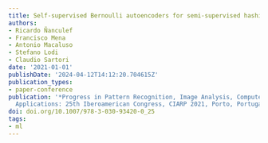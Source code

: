 ```yaml
---
title: Self-supervised Bernoulli autoencoders for semi-supervised hashing
authors:
- Ricardo Ñanculef
- Francisco Mena
- Antonio Macaluso
- Stefano Lodi
- Claudio Sartori
date: '2021-01-01'
publishDate: '2024-04-12T14:12:20.704615Z'
publication_types:
- paper-conference
publication: '*Progress in Pattern Recognition, Image Analysis, Computer Vision, and
  Applications: 25th Iberoamerican Congress, CIARP 2021, Porto, Portugal*'
doi: doi.org/10.1007/978-3-030-93420-0_25
tags:
- ml
---
```

